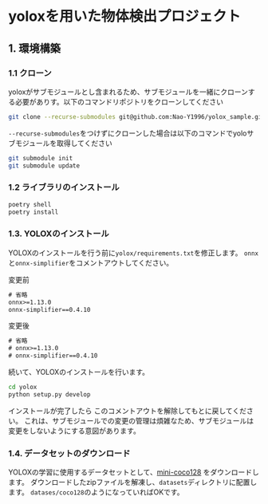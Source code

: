 # yoloxを用いた物体検出プロジェクト

## 1. 環境構築

### 1.1 クローン

yoloxがサブモジュールとし含まれるため、サブモジュールを一緒にクローンする必要がありす。以下のコマンドリポジトリをクローンしてください

```bash
git clone --recurse-submodules git@github.com:Nao-Y1996/yolox_sample.git
```

`--recurse-submodules`をつけずにクローンした場合は以下のコマンドでyoloサブモジュールを取得してください

```bash
git submodule init 
git submodule update
```

### 1.2 ライブラリのインストール

```bash
poetry shell
poetry install
```

### 1.3. YOLOXのインストール

YOLOXのインストールを行う前に`yolox/requirements.txt`を修正します。
`onnx`と`onnx-simplifier`をコメントアウトしてください。

変更前

```requirements.txt
# 省略
onnx>=1.13.0
onnx-simplifier==0.4.10
```

変更後

```requirements.txt
# 省略
# onnx>=1.13.0
# onnx-simplifier==0.4.10
```

続いて、YOLOXのインストールを行います。

```bash
cd yolox
python setup.py develop
```

インストールが完了したら このコメントアウトを解除してもとに戻してください。
これは、サブモジュールでの変更の管理は煩雑なため、サブモジュールは変更をしないようにする意図があります。


### 1.4. データセットのダウンロード

YOLOXの学習に使用するデータセットとして、[mini-coco128](https://drive.google.com/file/d/16N3u36ycNd70m23IM7vMuRQXejAJY9Fs/view?usp=sharing)
をダウンロードします。
ダウンロードしたzipファイルを解凍し、`datasets`ディレクトリに配置します。
`datases/coco128`のようになっていればOKです。

